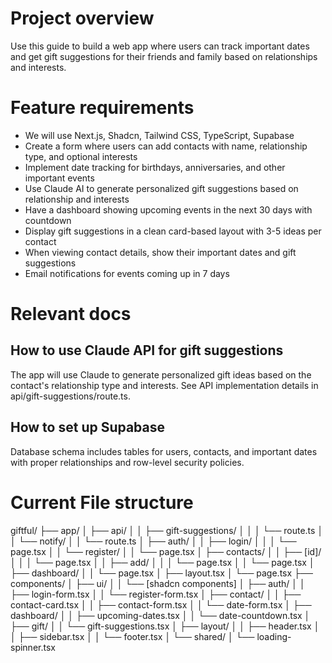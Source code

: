 # Project overview

Use this guide to build a web app where users can track important dates and get gift suggestions for their friends and family based on relationships and interests.

# Feature requirements

- We will use Next.js, Shadcn, Tailwind CSS, TypeScript, Supabase
- Create a form where users can add contacts with name, relationship type, and optional interests
- Implement date tracking for birthdays, anniversaries, and other important events
- Use Claude AI to generate personalized gift suggestions based on relationship and interests
- Have a dashboard showing upcoming events in the next 30 days with countdown
- Display gift suggestions in a clean card-based layout with 3-5 ideas per contact
- When viewing contact details, show their important dates and gift suggestions
- Email notifications for events coming up in 7 days

# Relevant docs

## How to use Claude API for gift suggestions

The app will use Claude to generate personalized gift ideas based on the contact's relationship type and interests. See API implementation details in api/gift-suggestions/route.ts.

## How to set up Supabase

Database schema includes tables for users, contacts, and important dates with proper relationships and row-level security policies.

# Current File structure

giftful/
├── app/
│ ├── api/
│ │ ├── gift-suggestions/
│ │ │ └── route.ts
│ │ └── notify/
│ │ └── route.ts
│ ├── auth/
│ │ ├── login/
│ │ │ └── page.tsx
│ │ └── register/
│ │ └── page.tsx
│ ├── contacts/
│ │ ├── [id]/
│ │ │ └── page.tsx
│ │ ├── add/
│ │ │ └── page.tsx
│ │ └── page.tsx
│ ├── dashboard/
│ │ └── page.tsx
│ ├── layout.tsx
│ └── page.tsx
├── components/
│ ├── ui/
│ │ └── [shadcn components]
│ ├── auth/
│ │ ├── login-form.tsx
│ │ └── register-form.tsx
│ ├── contact/
│ │ ├── contact-card.tsx
│ │ ├── contact-form.tsx
│ │ └── date-form.tsx
│ ├── dashboard/
│ │ ├── upcoming-dates.tsx
│ │ └── date-countdown.tsx
│ ├── gift/
│ │ └── gift-suggestions.tsx
│ ├── layout/
│ │ ├── header.tsx
│ │ ├── sidebar.tsx
│ │ └── footer.tsx
│ └── shared/
│ └── loading-spinner.tsx
